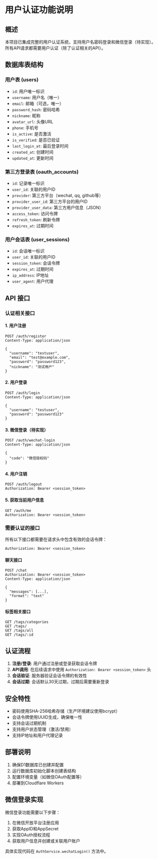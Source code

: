# 用户认证功能说明

## 概述

本项目已集成完整的用户认证系统，支持用户名密码登录和微信登录（待实现）。所有API请求都需要用户认证（除了认证相关的API）。

## 数据库表结构

### 用户表 (users)
- `id`: 用户唯一标识
- `username`: 用户名（唯一）
- `email`: 邮箱（可选，唯一）
- `password_hash`: 密码哈希
- `nickname`: 昵称
- `avatar_url`: 头像URL
- `phone`: 手机号
- `is_active`: 是否激活
- `is_verified`: 是否已验证
- `last_login_at`: 最后登录时间
- `created_at`: 创建时间
- `updated_at`: 更新时间

### 第三方登录表 (oauth_accounts)
- `id`: 记录唯一标识
- `user_id`: 关联的用户ID
- `provider`: 第三方平台（wechat, qq, github等）
- `provider_user_id`: 第三方平台的用户ID
- `provider_user_data`: 第三方用户信息（JSON）
- `access_token`: 访问令牌
- `refresh_token`: 刷新令牌
- `expires_at`: 过期时间

### 用户会话表 (user_sessions)
- `id`: 会话唯一标识
- `user_id`: 关联的用户ID
- `session_token`: 会话令牌
- `expires_at`: 过期时间
- `ip_address`: IP地址
- `user_agent`: 用户代理

## API 接口

### 认证相关接口

#### 1. 用户注册
```
POST /auth/register
Content-Type: application/json

{
  "username": "testuser",
  "email": "test@example.com",
  "password": "password123",
  "nickname": "测试用户"
}
```

#### 2. 用户登录
```
POST /auth/login
Content-Type: application/json

{
  "username": "testuser",
  "password": "password123"
}
```

#### 3. 微信登录（待实现）
```
POST /auth/wechat-login
Content-Type: application/json

{
  "code": "微信授权码"
}
```

#### 4. 用户注销
```
POST /auth/logout
Authorization: Bearer <session_token>
```

#### 5. 获取当前用户信息
```
GET /auth/me
Authorization: Bearer <session_token>
```

### 需要认证的接口

所有以下接口都需要在请求头中包含有效的会话令牌：

```
Authorization: Bearer <session_token>
```

#### 聊天接口
```
POST /chat
Authorization: Bearer <session_token>
Content-Type: application/json

{
  "messages": [...],
  "format": "text"
}
```

#### 标签相关接口
```
GET /tags/categories
GET /tags/
GET /tags/all
GET /tags/:id
```

## 认证流程

1. **注册/登录**: 用户通过注册或登录获取会话令牌
2. **API调用**: 在后续请求中使用 `Authorization: Bearer <session_token>` 头
3. **会话验证**: 服务器验证会话令牌的有效性
4. **会话过期**: 会话默认30天过期，过期后需要重新登录

## 安全特性

- 密码使用SHA-256哈希存储（生产环境建议使用bcrypt）
- 会话令牌使用UUID生成，确保唯一性
- 支持会话过期机制
- 支持用户状态管理（激活/禁用）
- 支持IP地址和用户代理记录

## 部署说明

1. 确保D1数据库已创建并配置
2. 运行数据库初始化脚本创建表结构
3. 配置环境变量（如微信OAuth配置等）
4. 部署到Cloudflare Workers

## 微信登录实现

微信登录功能需要以下步骤：

1. 在微信开放平台注册应用
2. 获取AppID和AppSecret
3. 实现OAuth授权流程
4. 获取用户信息并创建或关联用户账户

具体实现代码在 `AuthService.wechatLogin()` 方法中。 